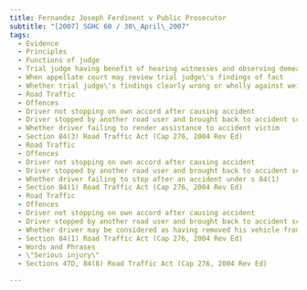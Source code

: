 ```yaml
---
title: Fernandez Joseph Ferdinent v Public Prosecutor 
subtitle: "[2007] SGHC 60 / 30\_April\_2007"
tags:
  - Evidence
  - Principles
  - Functions of judge
  - Trial judge having benefit of hearing witnesses and observing demeanour
  - When appellate court may review trial judge\'s findings of fact
  - Whether trial judge\'s findings clearly wrong or wholly against weight of evidence
  - Road Traffic
  - Offences
  - Driver not stopping on own accord after causing accident
  - Driver stopped by another road user and brought back to accident scene
  - Whether driver failing to render assistance to accident victim
  - Section 84(3) Road Traffic Act (Cap 276, 2004 Rev Ed)
  - Road Traffic
  - Offences
  - Driver not stopping on own accord after causing accident
  - Driver stopped by another road user and brought back to accident scene
  - Whether driver failing to stop after an accident under s 84(1)
  - Section 84(1) Road Traffic Act (Cap 276, 2004 Rev Ed)
  - Road Traffic
  - Offences
  - Driver not stopping on own accord after causing accident
  - Driver stopped by another road user and brought back to accident scene
  - Whether driver may be considered as having removed his vehicle from the accident scene
  - Section 84(1) Road Traffic Act (Cap 276, 2004 Rev Ed)
  - Words and Phrases
  - \"Serious injury\"
  - Sections 47D, 84(8) Road Traffic Act (Cap 276, 2004 Rev Ed)

---
```



